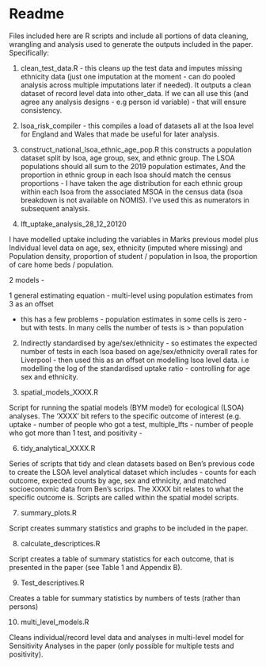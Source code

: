 # Readme

Files included here are R scripts and include all portions of data cleaning, wrangling and analysis used to generate the outputs included in the paper. Specifically:

1. clean_test_data.R - this cleans up the test data and imputes missing ethnicity data (just one imputation at the moment - can do pooled analysis across multiple imputations later if needed).  It outputs a clean dataset of record level data into other_data. If we can all use this (and agree any analysis designs - e.g person id variable) - that will ensure consistency. 

2. lsoa_risk_compiler - this compiles a load of datasets all at the lsoa level for England and Wales that made be useful for later analysis. 

3.  construct_national_lsoa_ethnic_age_pop.R this constructs a population dataset split by lsoa, age group, sex, and ethnic group. The LSOA populations should all sum to the 2019 population estimates, 
And the proportion in ethnic group in each lsoa should match the census proportions - I have taken the age distribution for each ethnic group within each lsoa from the associated MSOA in the census data (lsoa breakdown is not available on NOMIS). I’ve used this as numerators in subsequent analysis. 

4. lft_uptake_analysis_28_12_20120

I have modelled uptake including the variables in Marks previous model plus 
Individual level data on age, sex, ethnicity (imputed where missing)  and 
Population density, proportion of student / population in lsoa, the proportion of care home beds / population. 

2 models - 

1 general estimating equation - multi-level using population  estimates from 3 as an offset 
- this has a few problems - population estimates  in some cells is zero - but with tests. 
In many cells the number of tests is > than population 

2. Indirectly standardised by age/sex/ethnicity - so estimates the expected number of tests in each lsoa based on  age/sex/ethnicity overall rates for Liverpool - then used this as an offset on modelling lsoa level data.  i.e modelling the log of the standardised uptake ratio - controlling for age sex and ethnicity. 

5. spatial_models_XXXX.R

Script for running the spatial models (BYM model) for ecological (LSOA) analyses. The ‘XXXX’ bit refers to the specific outcome of interest (e.g. uptake - number of people who got a test, multiple_lfts - number of people who got more than 1 test, and positivity - 

6. tidy_analytical_XXXX.R

Series of scripts that tidy and clean datasets based on Ben’s previous code to create the LSOA level analytical dataset which includes - counts for each outcome, expected counts by age, sex and ethnicity, and matched socioeconomic data from Ben’s scrips. The XXXX bit relates to what the specific outcome is. Scripts are called within the spatial model scripts.

7. summary_plots.R

Script creates summary statistics and graphs to be included in the paper.

8. calculate_descriptices.R

Script creates a table of summary statistics for each outcome, that is presented in the paper (see Table 1 and Appendix B).

9. Test_descriptives.R

Creates a table for summary statistics by numbers of tests (rather than persons)

10. multi_level_models.R

Cleans individual/record level data and analyses in multi-level model for Sensitivity Analyses in the paper (only possible for multiple tests and positivity). 
